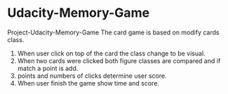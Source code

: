 # Udacity-Memory-Game
Project-Udacity-Memory-Game
The card game is based on modify cards class.
1) When user click on top of the card the class change to be visual.
2) When two cards were clicked both figure classes are compared and if match a point is add.
3) points and numbers of clicks determine user score.
4) When user finish the game show time and score.
